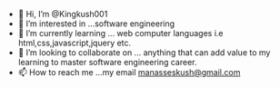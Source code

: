 - 👋 Hi, I’m @Kingkush001
- 👀 I’m interested in ...software engineering
- 🌱 I’m currently learning ... web computer languages i.e html,css,javascript,jquery etc.
- 💞️ I’m looking to collaborate on ... anything that can add value to my learning to master software engineering career.
- 📫 How to reach me ...my email manasseskush@gmail.com

<!---
Kingkush001/Kingkush001 is a ✨ special ✨ repository because its `README.md` (this file) appears on your GitHub profile.
You can click the Preview link to take a look at your changes.
--->
